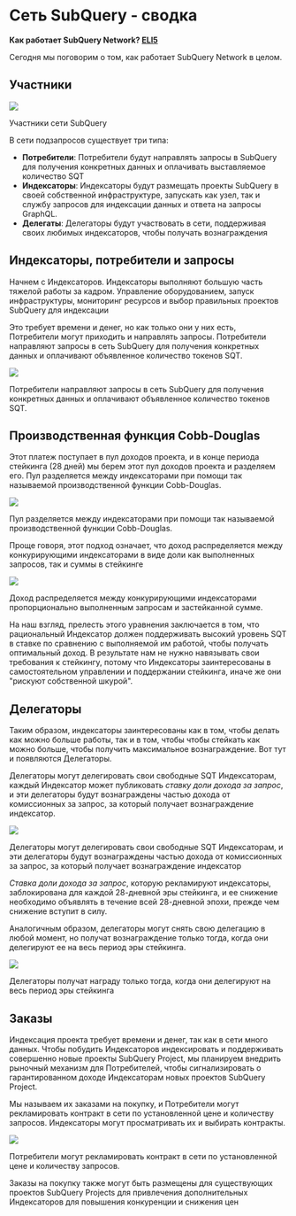 # Сеть SubQuery - сводка

**Как работает SubQuery Network? [ELI5](https://www.dictionary.com/e/slang/eli5/#:~:text=ELI5%20stands%20for%20the%20phrase,naive%20understanding%20of%20the%20issue.)**

Сегодня мы поговорим о том, как работает SubQuery Network в целом.

## Участники

![](https://miro.medium.com/max/1400/1*9993cakplwupZC5tbUv3vA.png)

Участники сети SubQuery

В сети подзапросов существует три типа:

- **Потребители**: Потребители будут направлять запросы в SubQuery для получения конкретных данных и оплачивать выставляемое количество SQT
- **Индексаторы**: Индексаторы будут размещать проекты SubQuery в своей собственной инфраструктуре, запускать как узел, так и службу запросов для индексации данных и ответа на запросы GraphQL.
- **Делегаты**: Делегаторы будут участвовать в сети, поддерживая своих любимых индексаторов, чтобы получать вознаграждения

## Индексаторы, потребители и запросы

Начнем с Индексаторов. Индексаторы выполняют большую часть тяжелой работы за кадром. Управление оборудованием, запуск инфраструктуры, мониторинг ресурсов и выбор правильных проектов SubQuery для индексации

Это требует времени и денег, но как только они у них есть, Потребители могут приходить и направлять запросы. Потребители направляют запросы в сеть SubQuery для получения конкретных данных и оплачивают объявленное количество токенов SQT.

![](https://miro.medium.com/max/1400/1*dKLkzSc2uXYaPW_IXUxstQ.png)

Потребители направляют запросы в сеть SubQuery для получения конкретных данных и оплачивают объявленное количество токенов SQT.

## Производственная функция Cobb-Douglas

Этот платеж поступает в пул доходов проекта, и в конце периода стейкинга (28 дней) мы берем этот пул доходов проекта и разделяем его. Пул разделяется между индексаторами при помощи так называемой производственной функции Cobb-Douglas.

![](https://miro.medium.com/max/1400/1*E-W7o7cWoclxHb8rXAMdpA.png)

Пул разделяется между индексаторами при помощи так называемой производственной функции Cobb-Douglas.

Проще говоря, этот подход означает, что доход распределяется между конкурирующими индексаторами в виде доли как выполненных запросов, так и суммы в стейкинге

![](https://miro.medium.com/max/1400/1*VhDu2BGDxd3ob7z9XkoOXA.png)

Доход распределяется между конкурирующими индексаторами пропорционально выполненным запросам и застейканной сумме.

На наш взгляд, прелесть этого уравнения заключается в том, что рациональный Индексатор должен поддерживать высокий уровень SQT в ставке по сравнению с выполняемой им работой, чтобы получать оптимальный доход. В результате нам не нужно навязывать свои требования к стейкингу, потому что Индексаторы заинтересованы в самостоятельном управлении и поддержании стейкинга, иначе же они "рискуют собственной шкурой".

## Делегаторы

Таким образом, индексаторы заинтересованы как в том, чтобы делать как можно больше работы, так и в том, чтобы чтобы стейкать как можно больше, чтобы получить максимальное вознаграждение. Вот тут и появляются Делегаторы.

Делегаторы могут делегировать свои свободные SQT Индексаторам, каждый Индексатор может публиковать _ставку доли дохода за запрос_, и эти делегаторы будут вознаграждены частью дохода от комиссионных за запрос, за который получает вознаграждение индексатор.

![](https://miro.medium.com/max/1400/1*YoN7PV7h3a2nAFN-ODqILg.png)

Делегаторы могут делегировать свои свободные SQT Индексаторам, и эти делегаторы будут вознаграждены частью дохода от комиссионных за запрос, за который получает вознаграждение индексатор

_Ставка доли дохода за запрос_, которую рекламируют индексаторы, заблокирована для каждой 28-дневной эры стейкинга, и ее снижение необходимо объявлять в течение всей 28-дневной эпохи, прежде чем снижение вступит в силу.

Аналогичным образом, делегаторы могут снять свою делегацию в любой момент, но получат вознаграждение только тогда, когда они делегируют ее на весь период эры стейкинга.

![](https://miro.medium.com/max/1400/0*we0k4A07pbj86COZ)

Делегаторы получат награду только тогда, когда они делегируют на весь период эры стейкинга

## Заказы

Индексация проекта требует времени и денег, так как в сети много данных. Чтобы побудить Индексаторов индексировать и поддерживать совершенно новые проекты SubQuery Project, мы планируем внедрить рыночный механизм для Потребителей, чтобы сигнализировать о гарантированном доходе Индексаторам новых проектов SubQuery Project.

Мы называем их заказами на покупку, и Потребители могут рекламировать контракт в сети по установленной цене и количеству запросов. Индексаторы могут просматривать их и выбирать контракты.

![](https://miro.medium.com/max/1400/1*IPtaZlt24E7h9bKNZWdSCw.png)

Потребители могут рекламировать контракт в сети по установленной цене и количеству запросов.

Заказы на покупку также могут быть размещены для существующих проектов SubQuery Projects для привлечения дополнительных Индексаторов для повышения конкуренции и снижения цен
